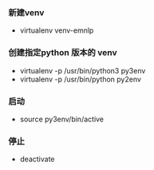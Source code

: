 
### 新建venv
  - virtualenv venv-emnlp


### 创建指定python 版本的 venv
- virtualenv -p /usr/bin/python3 py3env
- virtualenv -p /usr/bin/python py2env

### 启动

- source py3env/bin/active

### 停止

- deactivate

